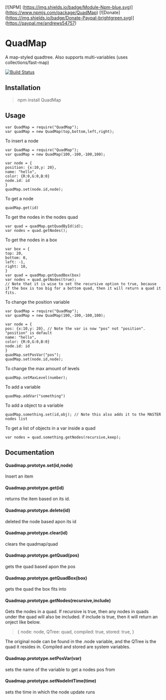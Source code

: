 [![NPM] (https://img.shields.io/badge/Module-Npm-blue.svg)] (https://www.npmjs.com/package/QuadMap)
[![Donate] (https://img.shields.io/badge/Donate-Paypal-brightgreen.svg)] (https://paypal.me/andrews54757)
# QuadMap
A map-styled quadtree. Also supports multi-variables (uses collections/fast-map)


[![Build Status](https://travis-ci.org/AJS-development/QuadMap.svg?branch=master)](https://travis-ci.org/AJS-development/QuadMap)


## Installation

> npm install QuadMap

## Usage
```
var QuadMap = require("QuadMap");
var quadMap = new QuadMap(top,bottom,left,right);
```

To insert a node


```
var QuadMap = require("QuadMap");
var quadMap = new QuadMap(100,-100,-100,100);

var node = {
position: {x:10,y: 20},
name: "hello",
color: {R:0,G:0,B:0}
node.id: id
}
quadMap.set(node.id,node);
```


To get a node


```
quadMap.get(id)
```

To get the nodes in the nodes quad


```
var quad = quadMap.getQuadById(id);
var nodes = quad.getNodes();
```

To get the nodes in a box

```
var box = {
top: 20,
bottom: 0,
left: -1,
right: 10,
}
var quad = quadMap.getQuadBox(box)
var nodes = quad.getNodes(true);
// Note that it is wise to set the recursive option to true, because if the box is too big for a bottom quad, then it will return a quad it fits.
```


To change the position variable 


```
var QuadMap = require("QuadMap");
var quadMap = new QuadMap(100,-100,-100,100);

var node = {
pos: {x:10,y: 20}, // Note the var is now "pos" not "position". "position" is default
name: "hello",
color: {R:0,G:0,B:0}
node.id: id
}
quadMap.setPosVar("pos");
quadMap.set(node.id,node);
```


To change the max amount of levels


```
quadMap.setMaxLevel(number);
```


To add a variable


``quadMap.addVar("something")``


To add a object to a variable


```
quadMap.something.set(id,obj); // Note this also adds it to the MASTER nodes list
```


To get a list of objects in a var inside a quad


```
var nodes = quad.something.getNodes(recursive,keep);
```

## Documentation

#### Quadmap.prototye.set(id,node)
Insert an item

#### Quadmap.prototype.get(id)
returns the item based on its id.

#### Quadmap.prototype.delete(id)
deleted the node based apon its id

#### Quadmap.prototype.clear(id)
clears the quadmap/quad

#### Quadmap.prototype.getQuad(pos)
gets the quad based apon the pos

#### Quadmap.prototype.getQuadBox(box)
gets the quad the box fits into

#### Quadmap.prototype.getNodes(recursive,include)
Gets the nodes in a quad. If recursive is true, then any nodes in quads under the quad will also be included. if include is true, then it will return an onject like below.
> {
> node: node,
> QTree: quad,
> compiled: true,
> stored: true,
>}

The original node can be found in the .node variable, and the QTree is the quad it resides in. Compiled and stored are system variables.
#### Quadmap.prototype.setPosVar(var)
sets the name of the variable to get a nodes pos from

#### Quadmap.prototype.setNodeIntTime(time)
sets the time in which the node update runs
